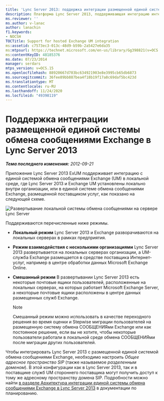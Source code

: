 ```yaml
---
title: 'Lync Server 2013: поддержка интеграции размещенной единой системы обмена сообщениями Exchange'
description: Платформа Lync Server 2013, поддерживающая интеграцию интегрированной среды обмена сообщениями.
ms.reviewer: ''
ms.author: v-lanac
author: lanachin
f1.keywords:
- NOCSH
TOCTitle: Support for hosted Exchange UM integration
ms:assetid: c7573ec3-013c-48d9-b59b-2a5427e6da35
ms:mtpsurl: https://technet.microsoft.com/en-us/library/Gg398821(v=OCS.15)
ms:contentKeyID: 48185376
ms.date: 07/23/2014
manager: serdars
mtps_version: v=OCS.15
ms.openlocfilehash: 88920667d703bc634921903e8e3995cb65db6873
ms.sourcegitcommit: 36fee89bb887bea4f18b19f17a8c69daf5bc423d
ms.translationtype: MT
ms.contentlocale: ru-RU
ms.lasthandoff: 11/24/2020
ms.locfileid: "49398119"
---
```

# <a name="support-for-hosted-exchange-um-integration-in-lync-server-2013"></a>Поддержка интеграции размещенной единой системы обмена сообщениями Exchange в Lync Server 2013

<div data-xmlns="http://www.w3.org/1999/xhtml">

<div class="topic" data-xmlns="http://www.w3.org/1999/xhtml" data-msxsl="urn:schemas-microsoft-com:xslt" data-cs="https://msdn.microsoft.com/">

<div data-asp="https://msdn2.microsoft.com/asp">



</div>

<div id="mainSection">

<div id="mainBody">

<span> </span>

_**Тема последнего изменения:** 2012-09-21_

Приложение Lync Server 2013 ExUM поддерживает интеграцию с единой системой обмена сообщениями Exchange (UM) в локальной среде, где Lync Server 2013 и Exchange UM установлены локально внутри организации, или в единой системе обмена сообщениями Exchange, размещенной поставщиком услуг, как показано на следующей схеме.

![Развертывание локальной системы обмена сообщениями на сервере Lync Server](images/Gg398821.d6498eb9-87ee-40f3-8ecd-852f91546590(OCS.15).jpg "Развертывание локальной системы обмена сообщениями на сервере Lync Server")

Поддерживаются перечисленные ниже режимы.

  - **Локальный режим**   Lync Server 2013 и Exchange разворачиваются на локальных серверах в рамках предприятия.

  - **Режим взаимодействия с несколькими организациями**   Lync Server 2013 развертывается на локальных серверах организации, а UM-служба Exchange размещается в средстве поставщика Интернет-услуг, например в центре обработки данных Microsoft Exchange Online.

  - **Смешанный режим**   В развертывании Lync Server 2013 есть некоторые почтовые ящики пользователей, расположенные на локальных серверах, на которых работает Microsoft Exchange Server, а некоторые почтовые ящики расположены в центре данных размещенных служб Exchange.
    
    <div>
    

    > [!NOTE]  
    > Смешанный режим можно использовать в качестве переходного решения во время оценки и Stepwise миграции пользователей на размещенную систему обмена СООБЩЕНИЯми Exchange или как постоянное решение, если вы не хотите, чтобы некоторые пользователи работали в локальной среде обмена СООБЩЕНИЯми после миграции других пользователей.

    
    </div>

Чтобы интегрировать Lync Server 2013 с размещенной единой системой обмена сообщениями Exchange, необходимо настроить *Общее адресное пространство SIP* (также называемое *разделенным доменом*). В этой конфигурации как в Lync Server 2013, так и в поставщике служб UM стороннего поставщика могут получить доступ к тому же адресному пространству домена SIP. Подробности можно найти [в разделе Архитектура интеграции единой системы обмена сообщениями Exchange в Lync Server 2013](lync-server-2013-hosted-exchange-um-integration-architecture.md) в документации по планированию.

</div>

<span> </span>

</div>

</div>

</div>


